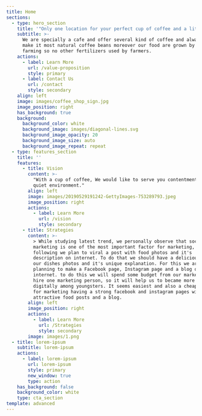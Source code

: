```yaml
---
title: Home
sections:
  - type: hero_section
    title: '"Only one location for your perfect cup of coffee and a little bite."'
    subtitle: >-
      We are specially a cafe and offer several kind of coffee and always try to
      make it most natural coffee beans moreover our food are grown by organic
      farming so no other fertilizers used by farmers.
    actions:
      - label: Learn More
        url: /value-proposition
        style: primary
      - label: Contact Us
        url: /contact
        style: secondary
    align: left
    image: images/coffee_shop_sign.jpg
    image_position: right
    has_background: true
    background:
      background_color: white
      background_image: images/diagonal-lines.svg
      background_image_opacity: 20
      background_image_size: auto
      background_image_repeat: repeat
  - type: features_section
    title: ''
    features:
      - title: Vision
        content: >-
          "With a cup of coffee, We would like to serve you contentment in a
          quiet environment."
        align: left
        image: images/20190529191242-GettyImages-753289793.jpeg
        image_position: right
        actions:
          - label: Learn More
            url: /vision
            style: secondary
      - title: Strategies
        content: >-
          > While studying latest trend, we personally observe that social media
          marketing is one of the most important factor for marketing, to so the
          following we plan to viral a post with food photos and it's
          description on internet. To do that we should have a delicious looking
          our dishes photos and it's unique explanation. For this we are
          planning to make a Facebook page, Instagram page and a blog on
          internet. to do this we will spend some budget from our marketing and
          hire one marketing person, so it will help us to became more popular
          digitally among youngsters. It seems easiest and also a cheapest way
          for marketing having a strong facebook and instagram pages with
          attractive food posts and a blog.
        align: left
        image_position: right
        actions:
          - label: Learn More
            url: /Strategies
            style: secondary
        image: images/1.png
  - title: lorem-ipsum
    subtitle: lorem-ipsum
    actions:
      - label: lorem-ipsum
        url: lorem-ipsum
        style: primary
        new_window: true
        type: action
    has_background: false
    background_color: white
    type: cta_section
template: advanced
---
```

